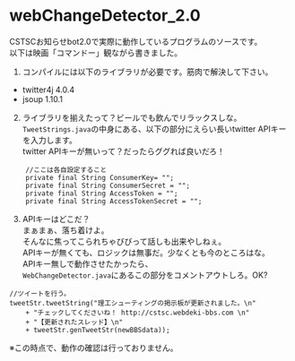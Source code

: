 # webChangeDetector_2.0
CSTSCお知らせbot2.0で実際に動作しているプログラムのソースです。    
以下は映画「コマンドー」観ながら書きました。  

1. コンパイルには以下のライブラリが必要です。筋肉で解決して下さい。
- twitter4j 4.0.4
- jsoup 1.10.1
  
2. ライブラリを揃えたって？ビールでも飲んでリラックスしな。  
`TweetStrings.java`の中身にある、以下の部分にえらい長いtwitter APIキーを入力します。  
twitter APIキーが無いって？だったらググれば良いだろ！

```
    //ここは各自設定すること
    private final String ConsumerKey= "";
    private final String ConsumerSecret = "";
    private final String AccessToken = "";
    private final String AccessTokenSecret = "";
```

3. APIキーはどこだ？  
まぁまぁ、落ち着けよ。  
そんなに焦ってこられちゃびびって話しも出来やしねぇ。  
APIキーが無くても、ロジックは無事だ。少なくとも今のところはな。  
APIキー無しで動作させたかったら、  
`WebChangeDetector.java`にあるこの部分をコメントアウトしろ。OK?
```
//ツイートを行う。 
tweetStr.tweetString("理工シューティングの掲示板が更新されました。\n"
    + "チェックしてくださいね！ http://cstsc.webdeki-bbs.com \n"
    + "【更新されたスレッド】\n"
    + tweetStr.genTweetStr(newBBSdata));
```

※この時点で、動作の確認は行っておりません。
